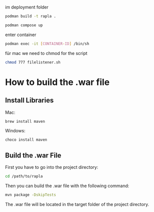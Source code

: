 

im deployment folder

```bash 
podman build -t rapla .

podman compose up
```


enter container
```bash
podman exec -it [CONTAINER-ID] /bin/sh
```


für mac we need to chmod for the script
```bash
chmod 777 filelistener.sh
```

# How to build the .war file

## Install Libraries
Mac:

```bash
brew install maven
```

Windows:

```bash
choco install maven
```


## Build the .war File
First you have to go into the project directory:

```bash
cd /path/to/rapla
```

Then you can build the .war file with the following command:

```bash
mvn package -DskipTests
```


The .war file will be located in the target folder of the project directory.